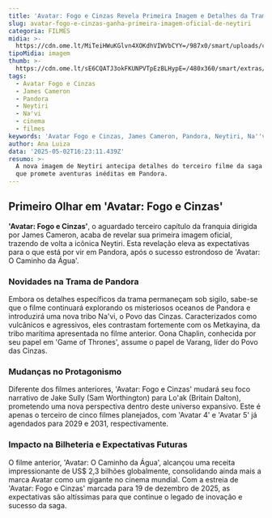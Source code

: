 ```yaml
---
title: 'Avatar: Fogo e Cinzas Revela Primeira Imagem e Detalhes da Trama'
slug: avatar-fogo-e-cinzas-ganha-primeira-imagem-oficial-de-neytiri
categoria: FILMES
midia: >-
  https://cdn.ome.lt/MiTeiHWuKGlvn4XOKdhVIWVbCYY=/987x0/smart/uploads/conteudo/fotos/OMELETE_CAPA_-_2025-05-02T131723.508.png
tipoMidia: imagem
thumb: >-
  https://cdn.ome.lt/sE6CQATJ3okFKUNPVTpEzBLHypE=/480x360/smart/extras/conteudos/omelete_THUMB_-_2025-05-02T131645.744.png
tags:
  - Avatar Fogo e Cinzas
  - James Cameron
  - Pandora
  - Neytiri
  - Na'vi
  - cinema
  - filmes
keywords: 'Avatar Fogo e Cinzas, James Cameron, Pandora, Neytiri, Na''vi, cinema, filmes'
author: Ana Luiza
data: '2025-05-02T16:23:11.439Z'
resumo: >-
  A nova imagem de Neytiri antecipa detalhes do terceiro filme da saga Avatar,
  que promete aventuras inéditas em Pandora.
---
```


## Primeiro Olhar em 'Avatar: Fogo e Cinzas'

<blockquote class="twitter-tweet"><a href="https://twitter.com/user/status/1918335894819373555"></a></blockquote>

**'Avatar: Fogo e Cinzas'**, o aguardado terceiro capítulo da franquia dirigida por James Cameron, acaba de revelar sua primeira imagem oficial, trazendo de volta a icônica Neytiri. Esta revelação eleva as expectativas para o que está por vir em Pandora, após o sucesso estrondoso de 'Avatar: O Caminho da Água'.

### Novidades na Trama de Pandora

Embora os detalhes específicos da trama permaneçam sob sigilo, sabe-se que o filme continuará explorando os misteriosos oceanos de Pandora e introduzirá uma nova tribo Na'vi, o Povo das Cinzas. Caracterizados como vulcânicos e agressivos, eles contrastam fortemente com os Metkayina, da tribo marítima apresentada no filme anterior. Oona Chaplin, conhecida por seu papel em 'Game of Thrones', assume o papel de Varang, líder do Povo das Cinzas.

### Mudanças no Protagonismo

Diferente dos filmes anteriores, 'Avatar: Fogo e Cinzas' mudará seu foco narrativo de Jake Sully (Sam Worthington) para Lo'ak (Britain Dalton), prometendo uma nova perspectiva dentro deste universo expansivo. Este é apenas o terceiro de cinco filmes planejados, com 'Avatar 4' e 'Avatar 5' já agendados para 2029 e 2031, respectivamente.

### Impacto na Bilheteria e Expectativas Futuras

O filme anterior, 'Avatar: O Caminho da Água', alcançou uma receita impressionante de US$ 2,3 bilhões globalmente, consolidando ainda mais a marca Avatar como um gigante no cinema mundial. Com a estreia de 'Avatar: Fogo e Cinzas' marcada para 19 de dezembro de 2025, as expectativas são altíssimas para que continue o legado de inovação e sucesso da saga.
